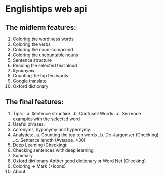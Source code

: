# Englishtips web api

The midterm features:
------
1. Coloring the wordiness words
2. Coloring the verbs
3. Coloring the noun-compound
4. Coloring the uncountable nouns
5. Sentence structure
6. Reading the selected text aloud
7. Synonyms
8. Counting the top ten words
9. Google translate
10. Oxford dictionary

The final features:
------
1. Tips:
..a. Sentence structure
..b. Confused Words
..c. Sentence examples with the selected word
2. Useful phrases.
3. Acronyms, hyponymy and hypernymy.
4. Analytics:
..a. Counting the top ten words
..b. De-Jargonizer  (Checking)
..c. Sentence length (Average, >30)
5. Deep Learning (Checking):
6. Checking sentences with deep learning
7. Summary
8. Oxford dictionary Anther good dictionary or Word Net (Checking)
9. Coloring -> Mark (+Icons)
10. About
